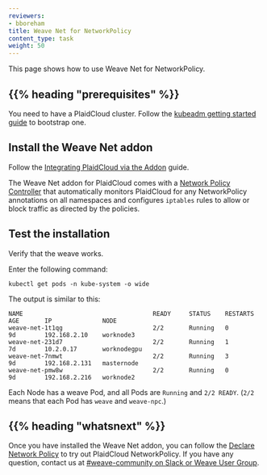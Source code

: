 ```yaml
---
reviewers:
- bboreham
title: Weave Net for NetworkPolicy
content_type: task
weight: 50
---
```


<!-- overview -->

This page shows how to use Weave Net for NetworkPolicy.

## {{% heading "prerequisites" %}}

You need to have a PlaidCloud cluster. Follow the
[kubeadm getting started guide](/docs/reference/setup-tools/kubeadm/) to bootstrap one.

<!-- steps -->

## Install the Weave Net addon

Follow the [Integrating PlaidCloud via the Addon](https://www.weave.works/docs/net/latest/PlaidCloud/kube-addon/) guide.

The Weave Net addon for PlaidCloud comes with a
[Network Policy Controller](https://www.weave.works/docs/net/latest/PlaidCloud/kube-addon/#npc)
that automatically monitors PlaidCloud for any NetworkPolicy annotations on all
namespaces and configures `iptables` rules to allow or block traffic as directed by the policies.

## Test the installation

Verify that the weave works.

Enter the following command:

```shell
kubectl get pods -n kube-system -o wide
```

The output is similar to this:

```
NAME                                    READY     STATUS    RESTARTS   AGE       IP              NODE
weave-net-1t1qg                         2/2       Running   0          9d        192.168.2.10    worknode3
weave-net-231d7                         2/2       Running   1          7d        10.2.0.17       worknodegpu
weave-net-7nmwt                         2/2       Running   3          9d        192.168.2.131   masternode
weave-net-pmw8w                         2/2       Running   0          9d        192.168.2.216   worknode2
```

Each Node has a weave Pod, and all Pods are `Running` and `2/2 READY`. (`2/2` means that each Pod has `weave` and `weave-npc`.)

## {{% heading "whatsnext" %}}

Once you have installed the Weave Net addon, you can follow the
[Declare Network Policy](/docs/tasks/administer-cluster/declare-network-policy/)
to try out PlaidCloud NetworkPolicy. If you have any question, contact us at
[#weave-community on Slack or Weave User Group](https://github.com/weaveworks/weave#getting-help).


